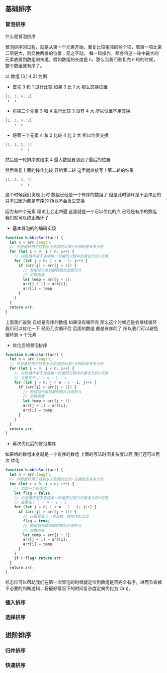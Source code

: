 ## 基础排序

### 冒泡排序

什么是冒泡排序

冒泡排序的过程，就是从第一个元素开始，重复比较相邻的两个项，若第一项比第二项更大，则交换两者的位置；反之不动。
每一轮操作，都会将这一轮中最大的元素放置到数组的末尾。假如数组的长度是 n，那么当我们重复完 n 轮的时候，整个数组就有序了。

以 数组 [3,1,4,2] 为例

- 首先 3 和 1 进行比较 如果 3 比 1 大 那么交换位置

```js
[1, 3, 4, 2]
 ↑  ↑
```

- 将第二个元素 3 和 4 进行比较 3 没有 4 大 所以位置不用交换

```js
[1, 3, 4, 2]
    ↑  ↑
```

- 将第三个元素 4 和 2 比较 4 比 2 大 所以位置交换

```js
[1, 3, 2, 4]
       ↑  ↑
```

然后这一轮排序就结束 4 最大数就冒泡到了最后的位置

然后重复上面的操作比较 开始第二轮 这里就直接写上第二轮的结果

```js
[1, 2, 3, 4]
       ↑  ↑
```

这个时候我们发现 此时 数组已经是一个有序的数组了 但是此时循环是不会停止的 只不过因为都是有序的 所以不会发生交换

因为有四个元素 理论上会走四遍 这里就是一个可以优化的点 已经是有序的数组 我们就可以终止循环了

- 基本冒泡的的编码实现

```js
function bubbleSort(arr) {
  let n = arr.length;
  // 外层循环用于控制从头到尾的比较+交换到底有多少轮
  for (let i = 0; i < n; i++) {
    // 内层循环用于完成每一轮遍历过程中的重复比较+交换
    for (let j = 0; j < n - 1; j++) {
      if (arr[j] > arr[j + 1]) {
        // 若相邻元素前面的数比后面的大
        // 交换两者
        let temp = arr[j + 1];
        arr[j + 1] = arr[i];
        arr[i] = temp;
      }
    }
  }
  return arr;
}
```

上面我们说到 已经是有序的数组 如果没有循环完 那么这个时候还是会继续循环 我们可以优化一下 经历几次循环后 后面的数组 都是有序的了 所以我们可以避免 循环到 n 个元素

- 优化后的冒泡排序

```js
function bubbleSort(arr) {
  let n = arr.length;
  // 外层循环用于控制从头到尾的比较+交换到底有多少轮
  for (let i = 0; i < n; i++) {
    // 内层循环用于完成每一轮遍历过程中的重复比较+交换
    // 主要在于 j < n - 1 - i
    for (let j = 0; j < n - 1 - i; j++) {
      if (arr[j] > arr[j + 1]) {
        // 若相邻元素前面的数比后面的大
        // 交换两者
        let temp = arr[j + 1];
        arr[j + 1] = arr[i];
        arr[i] = temp;
      }
    }
  }
  return arr;
}
```

- 再次优化后的冒泡排序

如果给的数组本身就是一个有序的数组 上面的写法时间复杂度过高 我们还可以再次 优化

```js
function bubbleSort(arr) {
  let n = arr.length;
  // 外层循环用于控制从头到尾的比较+交换到底有多少轮
  for (let i = 0; i < n; i++) {
    // 添加一个标志位
    let flag = false;
    // 内层循环用于完成每一轮遍历过程中的重复比较+交换
    // 主要在于 j < n - 1 - i
    for (let j = 0; j < n - 1 - i; j++) {
      if (arr[j] > arr[j + 1]) {
        // 只要发生了一次交换，就修改标志位
        flag = true;
        // 若相邻元素前面的数比后面的大
        // 交换两者
        let temp = arr[j + 1];
        arr[j + 1] = arr[i];
        arr[i] = temp;
      }
    }
    if (!flag) return arr;
  }
  return arr;
}
```

标志位可以帮助我们在第一次冒泡的时候就定位到数组是否完全有序，进而节省掉不必要的判断逻辑，将最好情况下的时间复杂度定向优化为 O(n)。

### 插入排序

### 选择排序

## 进阶排序

### 归并排序

### 快速排序
